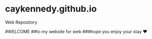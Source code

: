 # caykennedy.github.io
Web Repository

#WELCOME
##to my website for web
###hope you enjoy your stay :hearts:
